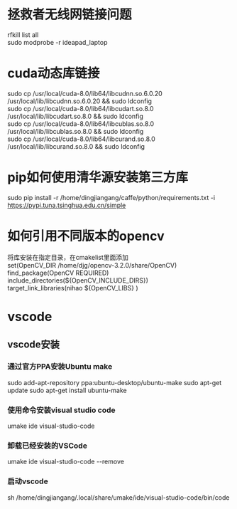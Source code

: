 # 拯救者无线网链接问题  
rfkill list all  
sudo modprobe -r ideapad_laptop  
# cuda动态库链接  
sudo cp /usr/local/cuda-8.0/lib64/libcudnn.so.6.0.20 /usr/local/lib/libcudnn.so.6.0.20 && sudo ldconfig  
sudo cp /usr/local/cuda-8.0/lib64/libcudart.so.8.0 /usr/local/lib/libcudart.so.8.0 && sudo ldconfig  
sudo cp /usr/local/cuda-8.0/lib64/libcublas.so.8.0 /usr/local/lib/libcublas.so.8.0 && sudo ldconfig  
sudo cp /usr/local/cuda-8.0/lib64/libcurand.so.8.0 /usr/local/lib/libcurand.so.8.0 && sudo ldconfig  
  
# pip如何使用清华源安装第三方库
sudo pip install -r /home/dingjiangang/caffe/python/requirements.txt -i https://pypi.tuna.tsinghua.edu.cn/simple    
  
# 如何引用不同版本的opencv  
将库安装在指定目录，在cmakelist里面添加  
set(OpenCV_DIR /home/djg/opencv-3.2.0/share/OpenCV)  
find_package(OpenCV REQUIRED)  
include_directories(${OpenCV_INCLUDE_DIRS})  
target_link_libraries(nihao  ${OpenCV_LIBS} )  

# vscode  
## vscode安装  
### 通过官方PPA安装Ubuntu make  
sudo add-apt-repository ppa:ubuntu-desktop/ubuntu-make
sudo apt-get update
sudo apt-get install ubuntu-make
###  使用命令安装visual studio code   
umake ide visual-studio-code
###  卸载已经安装的VSCode  
umake ide visual-studio-code  --remove
### 启动vscode
sh /home/dingjiangang/.local/share/umake/ide/visual-studio-code/bin/code


 
 


